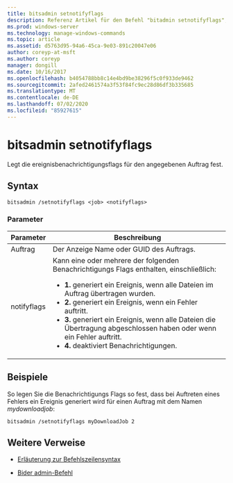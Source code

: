 ```yaml
---
title: bitsadmin setnotifyflags
description: Referenz Artikel für den Befehl "bitadmin setnotifyflags", mit dem die ereignisbenachrichtigungsflags für den angegebenen Auftrag festgelegt werden.
ms.prod: windows-server
ms.technology: manage-windows-commands
ms.topic: article
ms.assetid: d5763d95-94a6-45ca-9e03-891c20047e06
author: coreyp-at-msft
ms.author: coreyp
manager: dongill
ms.date: 10/16/2017
ms.openlocfilehash: b4054788bb8c14e4bd9be38296f5c0f933de9462
ms.sourcegitcommit: 2afed2461574a3f53f84fc9ec28d86df3b335685
ms.translationtype: MT
ms.contentlocale: de-DE
ms.lasthandoff: 07/02/2020
ms.locfileid: "85927615"
---
```

# <a name="bitsadmin-setnotifyflags"></a>bitsadmin setnotifyflags

Legt die ereignisbenachrichtigungsflags für den angegebenen Auftrag fest.

## <a name="syntax"></a>Syntax

```
bitsadmin /setnotifyflags <job> <notifyflags>
```

### <a name="parameters"></a>Parameter

| Parameter | Beschreibung |
| --------- | ----------- |
| Auftrag | Der Anzeige Name oder GUID des Auftrags. |
| notifyflags | Kann eine oder mehrere der folgenden Benachrichtigungs Flags enthalten, einschließlich:<ul><li>**1.** generiert ein Ereignis, wenn alle Dateien im Auftrag übertragen wurden.</li><li>**2.** generiert ein Ereignis, wenn ein Fehler auftritt.</li><li>**3.** generiert ein Ereignis, wenn alle Dateien die Übertragung abgeschlossen haben oder wenn ein Fehler auftritt.</li><li>**4.** deaktiviert Benachrichtigungen.</li></ul> |

## <a name="examples"></a>Beispiele

So legen Sie die Benachrichtigungs Flags so fest, dass bei Auftreten eines Fehlers ein Ereignis generiert wird für einen Auftrag mit dem Namen *mydownloadjob*:

```
bitsadmin /setnotifyflags myDownloadJob 2
```

## <a name="additional-references"></a>Weitere Verweise

- [Erläuterung zur Befehlszeilensyntax](command-line-syntax-key.md)

- [Bider admin-Befehl](bitsadmin.md)
